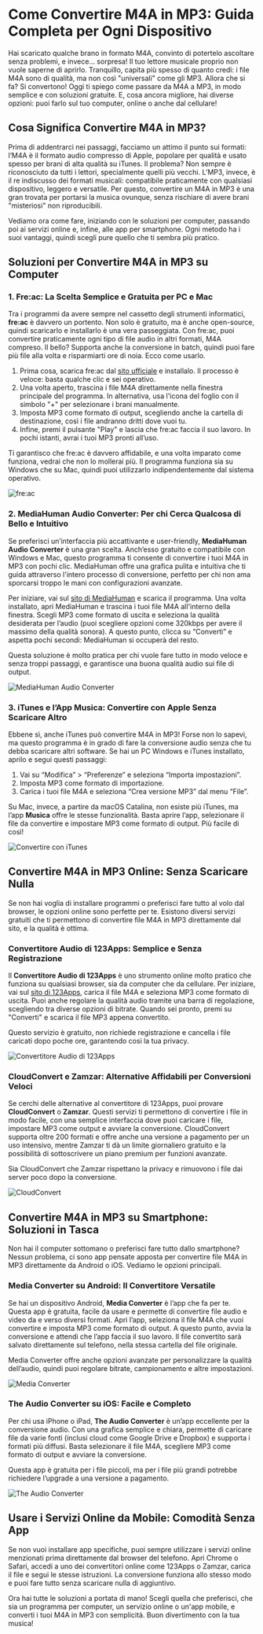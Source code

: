 # Come Convertire M4A in MP3: Guida Completa per Ogni Dispositivo

Hai scaricato qualche brano in formato M4A, convinto di potertelo ascoltare senza problemi, e invece... sorpresa! Il tuo lettore musicale proprio non vuole saperne di aprirlo. Tranquillo, capita più spesso di quanto credi: i file M4A sono di qualità, ma non così "universali" come gli MP3. Allora che si fa? Si convertono! Oggi ti spiego come passare da M4A a MP3, in modo semplice e con soluzioni gratuite. E, cosa ancora migliore, hai diverse opzioni: puoi farlo sul tuo computer, online o anche dal cellulare!

## Cosa Significa Convertire M4A in MP3?

Prima di addentrarci nei passaggi, facciamo un attimo il punto sui formati: l’M4A è il formato audio compresso di Apple, popolare per qualità e usato spesso per brani di alta qualità su iTunes. Il problema? Non sempre è riconosciuto da tutti i lettori, specialmente quelli più vecchi. L’MP3, invece, è il re indiscusso dei formati musicali: compatibile praticamente con qualsiasi dispositivo, leggero e versatile. Per questo, convertire un M4A in MP3 è una gran trovata per portarsi la musica ovunque, senza rischiare di avere brani "misteriosi" non riproducibili. 

Vediamo ora come fare, iniziando con le soluzioni per computer, passando poi ai servizi online e, infine, alle app per smartphone. Ogni metodo ha i suoi vantaggi, quindi scegli pure quello che ti sembra più pratico.

## Soluzioni per Convertire M4A in MP3 su Computer

### 1. Fre:ac: La Scelta Semplice e Gratuita per PC e Mac

Tra i programmi da avere sempre nel cassetto degli strumenti informatici, **fre:ac** è davvero un portento. Non solo è gratuito, ma è anche open-source, quindi scaricarlo e installarlo è una vera passeggiata. Con fre:ac, puoi convertire praticamente ogni tipo di file audio in altri formati, M4A compreso. Il bello? Supporta anche la conversione in batch, quindi puoi fare più file alla volta e risparmiarti ore di noia. Ecco come usarlo.

1. Prima cosa, scarica fre:ac dal [sito ufficiale](https://www.freac.org/en/downloads-mainmenu-33) e installalo. Il processo è veloce: basta qualche clic e sei operativo.
2. Una volta aperto, trascina i file M4A direttamente nella finestra principale del programma. In alternativa, usa l'icona del foglio con il simbolo "+" per selezionare i brani manualmente.
3. Imposta MP3 come formato di output, scegliendo anche la cartella di destinazione, così i file andranno dritti dove vuoi tu.
4. Infine, premi il pulsante "Play" e lascia che fre:ac faccia il suo lavoro. In pochi istanti, avrai i tuoi MP3 pronti all’uso.

Ti garantisco che fre:ac è davvero affidabile, e una volta imparato come funziona, vedrai che non lo mollerai più. Il programma funziona sia su Windows che su Mac, quindi puoi utilizzarlo indipendentemente dal sistema operativo.

![fre:ac](/guide-img/output/52d01e3d.jpg)

### 2. MediaHuman Audio Converter: Per chi Cerca Qualcosa di Bello e Intuitivo

Se preferisci un’interfaccia più accattivante e user-friendly, **MediaHuman Audio Converter** è una gran scelta. Anch’esso gratuito e compatibile con Windows e Mac, questo programma ti consente di convertire i tuoi M4A in MP3 con pochi clic. MediaHuman offre una grafica pulita e intuitiva che ti guida attraverso l'intero processo di conversione, perfetto per chi non ama sporcarsi troppo le mani con configurazioni avanzate.

Per iniziare, vai sul [sito di MediaHuman](http://www.mediahuman.com/it/audio-converter/) e scarica il programma. Una volta installato, apri MediaHuman e trascina i tuoi file M4A all'interno della finestra. Scegli MP3 come formato di uscita e seleziona la qualità desiderata per l’audio (puoi scegliere opzioni come 320kbps per avere il massimo della qualità sonora). A questo punto, clicca su “Converti” e aspetta pochi secondi: MediaHuman si occuperà del resto. 

Questa soluzione è molto pratica per chi vuole fare tutto in modo veloce e senza troppi passaggi, e garantisce una buona qualità audio sui file di output.

![MediaHuman Audio Converter](/guide-img/output/6109756e.jpg)

### 3. iTunes e l’App Musica: Convertire con Apple Senza Scaricare Altro

Ebbene sì, anche iTunes può convertire M4A in MP3! Forse non lo sapevi, ma questo programma è in grado di fare la conversione audio senza che tu debba scaricare altri software. Se hai un PC Windows e iTunes installato, aprilo e segui questi passaggi:

1. Vai su “Modifica” > “Preferenze” e seleziona “Importa impostazioni”.
2. Imposta MP3 come formato di importazione.
3. Carica i tuoi file M4A e seleziona “Crea versione MP3” dal menu “File”. 

Su Mac, invece, a partire da macOS Catalina, non esiste più iTunes, ma l’app **Musica** offre le stesse funzionalità. Basta aprire l’app, selezionare il file da convertire e impostare MP3 come formato di output. Più facile di così!

![Convertire con iTunes](/guide-img/output/dasjhGGG3.jpg)

## Convertire M4A in MP3 Online: Senza Scaricare Nulla

Se non hai voglia di installare programmi o preferisci fare tutto al volo dal browser, le opzioni online sono perfette per te. Esistono diversi servizi gratuiti che ti permettono di convertire file M4A in MP3 direttamente dal sito, e la qualità è ottima.

### Convertitore Audio di 123Apps: Semplice e Senza Registrazione

Il **Convertitore Audio di 123Apps** è uno strumento online molto pratico che funziona su qualsiasi browser, sia da computer che da cellulare. Per iniziare, vai sul [sito di 123Apps](http://online-audio-converter.com/it/), carica il file M4A e seleziona MP3 come formato di uscita. Puoi anche regolare la qualità audio tramite una barra di regolazione, scegliendo tra diverse opzioni di bitrate. Quando sei pronto, premi su "Converti" e scarica il file MP3 appena convertito.

Questo servizio è gratuito, non richiede registrazione e cancella i file caricati dopo poche ore, garantendo così la tua privacy.

![Convertitore Audio di 123Apps](/guide-img/output/ce78d2cd.jpg)

### CloudConvert e Zamzar: Alternative Affidabili per Conversioni Veloci

Se cerchi delle alternative al convertitore di 123Apps, puoi provare **CloudConvert** o **Zamzar**. Questi servizi ti permettono di convertire i file in modo facile, con una semplice interfaccia dove puoi caricare i file, impostare MP3 come output e avviare la conversione. CloudConvert supporta oltre 200 formati e offre anche una versione a pagamento per un uso intensivo, mentre Zamzar ti dà un limite giornaliero gratuito e la possibilità di sottoscrivere un piano premium per funzioni avanzate.

Sia CloudConvert che Zamzar rispettano la privacy e rimuovono i file dai server poco dopo la conversione.

![CloudConvert](/guide-img/output/bd07e999.jpg)

## Convertire M4A in MP3 su Smartphone: Soluzioni in Tasca

Non hai il computer sottomano o preferisci fare tutto dallo smartphone? Nessun problema, ci sono app pensate apposta per convertire file M4A in MP3 direttamente da Android o iOS. Vediamo le opzioni principali.

### Media Converter su Android: Il Convertitore Versatile

Se hai un dispositivo Android, **Media Converter** è l’app che fa per te. Questa app è gratuita, facile da usare e permette di convertire file audio e video da e verso diversi formati. Apri l’app, seleziona il file M4A che vuoi convertire e imposta MP3 come formato di output. A questo punto, avvia la conversione e attendi che l’app faccia il suo lavoro. Il file convertito sarà salvato direttamente sul telefono, nella stessa cartella del file originale.

Media Converter offre anche opzioni avanzate per personalizzare la qualità dell’audio, quindi puoi regolare bitrate, campionamento e altre impostazioni.

![Media Converter](/guide-img/output/f7f325c8.jpg)

### The Audio Converter su iOS: Facile e Completo

Per chi usa iPhone o iPad, **The Audio Converter** è un’app eccellente per la conversione audio. Con una grafica semplice e chiara, permette di caricare file da varie fonti (inclusi cloud come Google Drive e Dropbox) e supporta i formati più diffusi. Basta selezionare il file M4A, scegliere MP3 come formato di output e avviare la conversione. 

Questa app è gratuita per i file piccoli, ma per i file più grandi potrebbe richiedere l’upgrade a una versione a pagamento.

![The Audio Converter](/guide-img/output/30c2b9e5.jpg)

## Usare i Servizi Online da Mobile: Comodità Senza App

Se non vuoi installare app specifiche, puoi sempre utilizzare i servizi online menzionati prima direttamente dal browser del telefono. Apri Chrome o Safari, accedi a uno dei convertitori online come 123Apps o Zamzar, carica il file e segui le stesse istruzioni. La conversione funziona allo stesso modo e puoi fare tutto senza scaricare nulla di aggiuntivo.

Ora hai tutte le soluzioni a portata di mano! Scegli quella che preferisci, che sia un programma per computer, un servizio online o un'app mobile, e converti i tuoi M4A in MP3 con semplicità. Buon divertimento con la tua musica!
